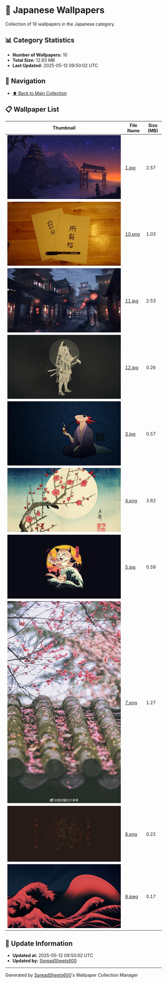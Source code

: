 # 📁 Japanese Wallpapers

Collection of 10 wallpapers in the Japanese category.

## 📊 Category Statistics
- **Number of Wallpapers:** 10
- **Total Size:** 12.83 MB
- **Last Updated:** 2025-05-12 09:50:02 UTC

## 📑 Navigation
- [⬆️ Back to Main Collection](../../README.md)

## 📋 Wallpaper List

| Thumbnail | File Name | Size (MB) |
|-----------|-----------|-----------|
| ![](1.jpg) | [1.jpg](1.jpg) | 2.57 |
| ![](10.png) | [10.png](10.png) | 1.03 |
| ![](11.jpg) | [11.jpg](11.jpg) | 2.53 |
| ![](12.jpg) | [12.jpg](12.jpg) | 0.26 |
| ![](3.jpg) | [3.jpg](3.jpg) | 0.57 |
| ![](4.png) | [4.png](4.png) | 3.62 |
| ![](5.jpg) | [5.jpg](5.jpg) | 0.59 |
| ![](7.png) | [7.png](7.png) | 1.27 |
| ![](8.png) | [8.png](8.png) | 0.22 |
| ![](9.jpeg) | [9.jpeg](9.jpeg) | 0.17 |


## 🔄 Update Information
- **Updated at:** 2025-05-12 09:50:02 UTC
- **Updated by:** [SpreadSheets600](https://github.com/SpreadSheets600)

---
Generated by [SpreadSheets600](https://github.com/SpreadSheets600)'s Wallpaper Collection Manager
